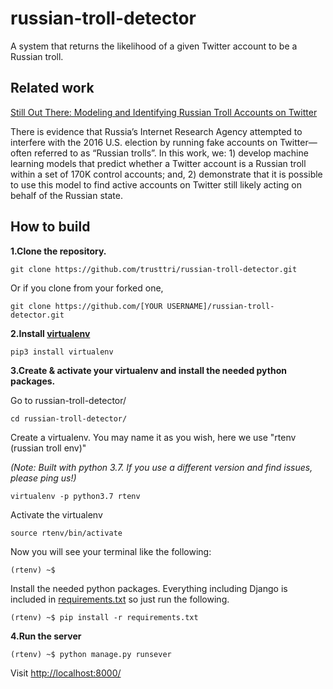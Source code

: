 # russian-troll-detector
A system that returns the likelihood of a given Twitter account to be a Russian troll.

## Related work
[Still Out There: Modeling and Identifying Russian Troll Accounts on Twitter](https://arxiv.org/pdf/1901.11162.pdf)

There  is  evidence  that  Russia’s  Internet  Research  Agency attempted  to  interfere  with  the  2016  U.S.  election  by  running fake accounts on Twitter—often referred to as “Russian trolls”. In this work, we: 1) develop machine learning models
that predict whether a Twitter account is a Russian troll within a set of 170K control accounts; and, 2) demonstrate that it is possible to use this model to find active accounts on Twitter still likely acting on behalf of the Russian state.

## How to build
**1.Clone the repository.**
```
git clone https://github.com/trusttri/russian-troll-detector.git
```

Or if you clone from your forked one,
```
git clone https://github.com/[YOUR USERNAME]/russian-troll-detector.git
```

**2.Install [virtualenv](https://virtualenv.pypa.io/en/latest/)**
```
pip3 install virtualenv
```

**3.Create & activate your virtualenv and install the needed python packages.**

Go to russian-troll-detector/ 
```
cd russian-troll-detector/
```

Create a virtualenv. You may name it as you wish, here we use "rtenv (russian troll env)"

*(Note: Built with python 3.7. If you use a different version and find issues, please ping us!)*

```
virtualenv -p python3.7 rtenv
```

Activate the virtualenv
```
source rtenv/bin/activate
```
Now you will see your terminal like the following:
```
(rtenv) ~$
```

Install the needed python packages. Everything including Django is included in [requirements.txt](russian-troll-detector/russian_troll_detector/requirements.txt) so just run the following.
```
(rtenv) ~$ pip install -r requirements.txt
```

**4.Run the server**
```
(rtenv) ~$ python manage.py runsever
```
Visit [http://localhost:8000/](http://localhost:8000/)
